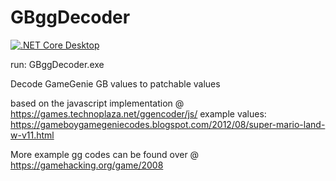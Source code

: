 # GBggDecoder
[![.NET Core Desktop](https://github.com/markvantilburg/GBggDecoder/actions/workflows/dotnet-desktop.yml/badge.svg)](https://github.com/markvantilburg/GBggDecoder/actions/workflows/dotnet-desktop.yml)

run: GBggDecoder.exe

Decode GameGenie GB values to patchable values

based on the javascript implementation @ https://games.technoplaza.net/ggencoder/js/
example values: https://gameboygamegeniecodes.blogspot.com/2012/08/super-mario-land-w-v11.html

More example gg codes can be found over @ https://gamehacking.org/game/2008
